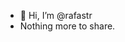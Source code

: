 - 👋 Hi, I’m @rafastr
- Nothing more to share.

<!---
rafastr/rafastr is a ✨ special ✨ repository because its `README.md` (this file) appears on your GitHub profile.
You can click the Preview link to take a look at your changes.
--->
